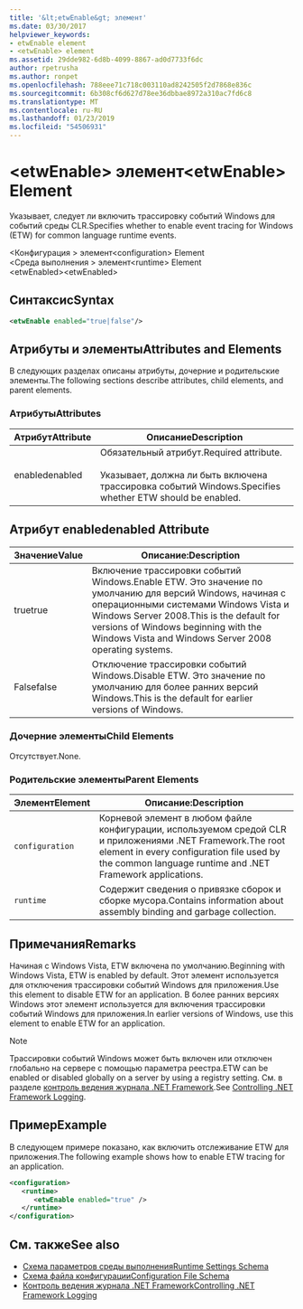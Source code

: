 ```yaml
---
title: '&lt;etwEnable&gt; элемент'
ms.date: 03/30/2017
helpviewer_keywords:
- etwEnable element
- <etwEnable> element
ms.assetid: 29dde982-6d8b-4099-8867-ad0d7733f6dc
author: rpetrusha
ms.author: ronpet
ms.openlocfilehash: 788eee71c718c003110ad8242505f2d7868e836c
ms.sourcegitcommit: 6b308cf6d627d78ee36dbbae8972a310ac7fd6c8
ms.translationtype: MT
ms.contentlocale: ru-RU
ms.lasthandoff: 01/23/2019
ms.locfileid: "54506931"
---
```

# <a name="ltetwenablegt-element"></a><span data-ttu-id="9e0cb-102">&lt;etwEnable&gt; элемент</span><span class="sxs-lookup"><span data-stu-id="9e0cb-102">&lt;etwEnable&gt; Element</span></span>
<span data-ttu-id="9e0cb-103">Указывает, следует ли включить трассировку событий Windows для событий среды CLR.</span><span class="sxs-lookup"><span data-stu-id="9e0cb-103">Specifies whether to enable event tracing for Windows (ETW) for common language runtime events.</span></span>  
  
 <span data-ttu-id="9e0cb-104">\<Конфигурация > элемент</span><span class="sxs-lookup"><span data-stu-id="9e0cb-104">\<configuration> Element</span></span>  
<span data-ttu-id="9e0cb-105">\<Среда выполнения > элемент</span><span class="sxs-lookup"><span data-stu-id="9e0cb-105">\<runtime> Element</span></span>  
<span data-ttu-id="9e0cb-106">\<etwEnabled></span><span class="sxs-lookup"><span data-stu-id="9e0cb-106">\<etwEnabled></span></span>  
  
## <a name="syntax"></a><span data-ttu-id="9e0cb-107">Синтаксис</span><span class="sxs-lookup"><span data-stu-id="9e0cb-107">Syntax</span></span>  
  
```xml  
<etwEnable enabled="true|false"/>  
```  
  
## <a name="attributes-and-elements"></a><span data-ttu-id="9e0cb-108">Атрибуты и элементы</span><span class="sxs-lookup"><span data-stu-id="9e0cb-108">Attributes and Elements</span></span>  
 <span data-ttu-id="9e0cb-109">В следующих разделах описаны атрибуты, дочерние и родительские элементы.</span><span class="sxs-lookup"><span data-stu-id="9e0cb-109">The following sections describe attributes, child elements, and parent elements.</span></span>  
  
### <a name="attributes"></a><span data-ttu-id="9e0cb-110">Атрибуты</span><span class="sxs-lookup"><span data-stu-id="9e0cb-110">Attributes</span></span>  
  
|<span data-ttu-id="9e0cb-111">Атрибут</span><span class="sxs-lookup"><span data-stu-id="9e0cb-111">Attribute</span></span>|<span data-ttu-id="9e0cb-112">Описание</span><span class="sxs-lookup"><span data-stu-id="9e0cb-112">Description</span></span>|  
|---------------|-----------------|  
|<span data-ttu-id="9e0cb-113">enabled</span><span class="sxs-lookup"><span data-stu-id="9e0cb-113">enabled</span></span>|<span data-ttu-id="9e0cb-114">Обязательный атрибут.</span><span class="sxs-lookup"><span data-stu-id="9e0cb-114">Required attribute.</span></span><br /><br /> <span data-ttu-id="9e0cb-115">Указывает, должна ли быть включена трассировка событий Windows.</span><span class="sxs-lookup"><span data-stu-id="9e0cb-115">Specifies whether ETW should be enabled.</span></span>|  
  
## <a name="enabled-attribute"></a><span data-ttu-id="9e0cb-116">Атрибут enabled</span><span class="sxs-lookup"><span data-stu-id="9e0cb-116">enabled Attribute</span></span>  
  
|<span data-ttu-id="9e0cb-117">Значение</span><span class="sxs-lookup"><span data-stu-id="9e0cb-117">Value</span></span>|<span data-ttu-id="9e0cb-118">Описание:</span><span class="sxs-lookup"><span data-stu-id="9e0cb-118">Description</span></span>|  
|-----------|-----------------|  
|<span data-ttu-id="9e0cb-119">true</span><span class="sxs-lookup"><span data-stu-id="9e0cb-119">true</span></span>|<span data-ttu-id="9e0cb-120">Включение трассировки событий Windows.</span><span class="sxs-lookup"><span data-stu-id="9e0cb-120">Enable ETW.</span></span> <span data-ttu-id="9e0cb-121">Это значение по умолчанию для версий Windows, начиная с операционными системами Windows Vista и Windows Server 2008.</span><span class="sxs-lookup"><span data-stu-id="9e0cb-121">This is the default for versions of Windows beginning with the Windows Vista and Windows Server 2008 operating systems.</span></span>|  
|<span data-ttu-id="9e0cb-122">False</span><span class="sxs-lookup"><span data-stu-id="9e0cb-122">false</span></span>|<span data-ttu-id="9e0cb-123">Отключение трассировки событий Windows.</span><span class="sxs-lookup"><span data-stu-id="9e0cb-123">Disable ETW.</span></span> <span data-ttu-id="9e0cb-124">Это значение по умолчанию для более ранних версий Windows.</span><span class="sxs-lookup"><span data-stu-id="9e0cb-124">This is the default for earlier versions of Windows.</span></span>|  
  
### <a name="child-elements"></a><span data-ttu-id="9e0cb-125">Дочерние элементы</span><span class="sxs-lookup"><span data-stu-id="9e0cb-125">Child Elements</span></span>  
 <span data-ttu-id="9e0cb-126">Отсутствует.</span><span class="sxs-lookup"><span data-stu-id="9e0cb-126">None.</span></span>  
  
### <a name="parent-elements"></a><span data-ttu-id="9e0cb-127">Родительские элементы</span><span class="sxs-lookup"><span data-stu-id="9e0cb-127">Parent Elements</span></span>  
  
|<span data-ttu-id="9e0cb-128">Элемент</span><span class="sxs-lookup"><span data-stu-id="9e0cb-128">Element</span></span>|<span data-ttu-id="9e0cb-129">Описание:</span><span class="sxs-lookup"><span data-stu-id="9e0cb-129">Description</span></span>|  
|-------------|-----------------|  
|`configuration`|<span data-ttu-id="9e0cb-130">Корневой элемент в любом файле конфигурации, используемом средой CLR и приложениями .NET Framework.</span><span class="sxs-lookup"><span data-stu-id="9e0cb-130">The root element in every configuration file used by the common language runtime and .NET Framework applications.</span></span>|  
|`runtime`|<span data-ttu-id="9e0cb-131">Содержит сведения о привязке сборок и сборке мусора.</span><span class="sxs-lookup"><span data-stu-id="9e0cb-131">Contains information about assembly binding and garbage collection.</span></span>|  
  
## <a name="remarks"></a><span data-ttu-id="9e0cb-132">Примечания</span><span class="sxs-lookup"><span data-stu-id="9e0cb-132">Remarks</span></span>  
 <span data-ttu-id="9e0cb-133">Начиная с Windows Vista, ETW включена по умолчанию.</span><span class="sxs-lookup"><span data-stu-id="9e0cb-133">Beginning with Windows Vista, ETW is enabled by default.</span></span> <span data-ttu-id="9e0cb-134">Этот элемент используется для отключения трассировки событий Windows для приложения.</span><span class="sxs-lookup"><span data-stu-id="9e0cb-134">Use this element to disable ETW for an application.</span></span> <span data-ttu-id="9e0cb-135">В более ранних версиях Windows этот элемент используется для включения трассировки событий Windows для приложения.</span><span class="sxs-lookup"><span data-stu-id="9e0cb-135">In earlier versions of Windows, use this element to enable ETW for an application.</span></span>  
  
> [!NOTE]
>  <span data-ttu-id="9e0cb-136">Трассировки событий Windows может быть включен или отключен глобально на сервере с помощью параметра реестра.</span><span class="sxs-lookup"><span data-stu-id="9e0cb-136">ETW can be enabled or disabled globally on a server by using a registry setting.</span></span> <span data-ttu-id="9e0cb-137">См. в разделе [контроль ведения журнала .NET Framework](../../../../../docs/framework/performance/controlling-logging.md).</span><span class="sxs-lookup"><span data-stu-id="9e0cb-137">See [Controlling .NET Framework Logging](../../../../../docs/framework/performance/controlling-logging.md).</span></span>  
  
## <a name="example"></a><span data-ttu-id="9e0cb-138">Пример</span><span class="sxs-lookup"><span data-stu-id="9e0cb-138">Example</span></span>  
 <span data-ttu-id="9e0cb-139">В следующем примере показано, как включить отслеживание ETW для приложения.</span><span class="sxs-lookup"><span data-stu-id="9e0cb-139">The following example shows how to enable ETW tracing for an application.</span></span>  
  
```xml  
<configuration>  
   <runtime>  
      <etwEnable enabled="true" />  
   </runtime>  
</configuration>  
```  
  
## <a name="see-also"></a><span data-ttu-id="9e0cb-140">См. также</span><span class="sxs-lookup"><span data-stu-id="9e0cb-140">See also</span></span>
- [<span data-ttu-id="9e0cb-141">Схема параметров среды выполнения</span><span class="sxs-lookup"><span data-stu-id="9e0cb-141">Runtime Settings Schema</span></span>](../../../../../docs/framework/configure-apps/file-schema/runtime/index.md)
- [<span data-ttu-id="9e0cb-142">Схема файла конфигурации</span><span class="sxs-lookup"><span data-stu-id="9e0cb-142">Configuration File Schema</span></span>](../../../../../docs/framework/configure-apps/file-schema/index.md)
- [<span data-ttu-id="9e0cb-143">Контроль ведения журнала .NET Framework</span><span class="sxs-lookup"><span data-stu-id="9e0cb-143">Controlling .NET Framework Logging</span></span>](../../../../../docs/framework/performance/controlling-logging.md)
